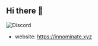 ## Hi there 👋

![Discord](https://discord.c99.nl/widget/theme-1/1210360351397257236.png)

- website: https://innominate.xyz 
